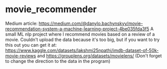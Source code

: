 # movie_recommender
Medium article: https://medium.com/@danylo.bachynskyy/movie-recommendation-system-a-machine-learning-project-4be035fda3f5 
A small ML nlp project where I  recommend movies based on a review of a movie. 
Couldn't upload the data because it's too big, but if you want to try this out you can get it at: https://www.kaggle.com/datasets/lakshmi25npathi/imdb-dataset-of-50k-movie-reviews and https://grouplens.org/datasets/movielens/
(Don't forget to change the direction to the data in the program)
